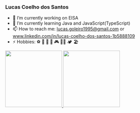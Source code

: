 ### Lucas Coelho dos Santos

- 🔭 I’m currently working on EISA
- 🌱 I’m currently learning Java and JavaScript(TypeScript)
- 📫 How to reach me: lucas.goleiro1995@gmail.com or www.linkedin.com/in/lucas-coelho-dos-santos-1b5888109
- ⚡ Hobbies: ⚽ 🏀 🎸 🎼 🎮 🏋️‍♀️ 🏕 🏖

<div>
  <a href="https://github.com/LucasGoleiro">
  <img height="180em" src="https://github-readme-stats.vercel.app/api?username=LucasGoleiro&show_icons=true&theme=dark&include_all_commits=true&count_private=true"/>
  <img height="180em" src="https://github-readme-stats.vercel.app/api/top-langs/?username=LucasGoleiro&layout=compact&langs_count=7&theme=dark"/>
</div>
